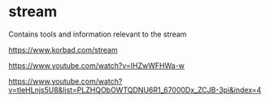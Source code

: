 # stream
Contains tools and information relevant to the stream

https://www.korbad.com/stream

https://www.youtube.com/watch?v=IHZwWFHWa-w

https://www.youtube.com/watch?v=tIeHLnjs5U8&list=PLZHQObOWTQDNU6R1_67000Dx_ZCJB-3pi&index=4


